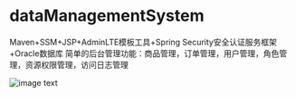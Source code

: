 # dataManagementSystem

Maven+SSM+JSP+AdminLTE模板工具+Spring Security安全认证服务框架+Oracle数据库
简单的后台管理功能：商品管理，订单管理，用户管理，角色管理，资源权限管理，访问日志管理

![image text](https://github.com/litalita/dataManagementSystem/commit/9554d957dd2a1c5db3a4cfe5c254770e3cd39030)
